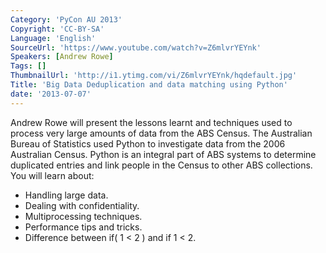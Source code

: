 ```yaml
---
Category: 'PyCon AU 2013'
Copyright: 'CC-BY-SA'
Language: 'English'
SourceUrl: 'https://www.youtube.com/watch?v=Z6mlvrYEYnk'
Speakers: [Andrew Rowe]
Tags: []
ThumbnailUrl: 'http://i1.ytimg.com/vi/Z6mlvrYEYnk/hqdefault.jpg'
Title: 'Big Data Deduplication and data matching using Python'
date: '2013-07-07'
---
```

Andrew Rowe will present the lessons learnt and techniques used to process very large amounts of data from the ABS Census.  The Australian Bureau of Statistics used Python to investigate data from the 2006 Australian Census.  Python is an integral part of ABS systems to determine duplicated entries and link people in the Census to other ABS collections.  You will learn about:
* Handling large data.
* Dealing with confidentiality.
* Multiprocessing techniques.
* Performance tips and tricks.
* Difference between if( 1 < 2 ) and if 1 < 2.
